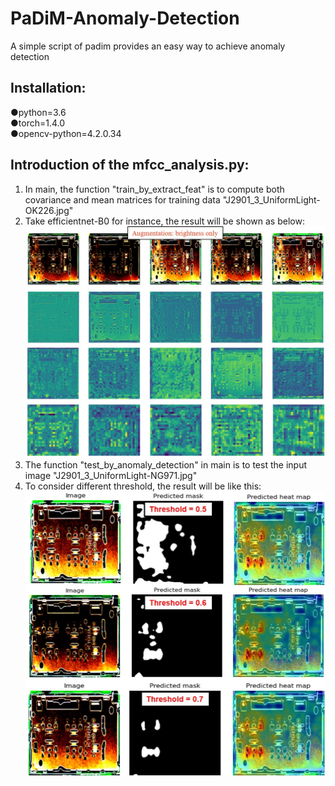 # PaDiM-Anomaly-Detection
A simple script of padim provides an easy way to achieve anomaly detection 

## Installation:  

●python=3.6  
●torch=1.4.0  
●opencv-python=4.2.0.34  

## Introduction of the mfcc_analysis.py:

1. In main, the function "train_by_extract_feat" is to compute both covariance and mean matrices for training data "J2901_3_UniformLight-OK226.jpg"  
2. Take efficientnet-B0 for instance, the result will be shown as below:  
![image](https://github.com/ChengWeiGu/PaDiM-Anomaly-Detection/blob/main/feat_maps.jpg)    
3. The function "test_by_anomaly_detection" in main is to test the input image "J2901_3_UniformLight-NG971.jpg"   
4. To consider different threshold, the result will be like this:  
![image](https://github.com/ChengWeiGu/PaDiM-Anomaly-Detection/blob/main/result.jpg)  
